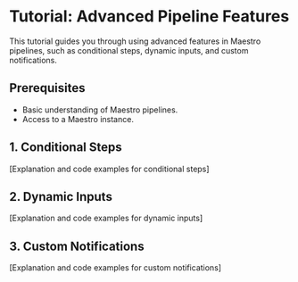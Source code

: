 # Tutorial: Advanced Pipeline Features

This tutorial guides you through using advanced features in Maestro pipelines, such as conditional steps, dynamic inputs, and custom notifications.

## Prerequisites

- Basic understanding of Maestro pipelines.
- Access to a Maestro instance.

## 1. Conditional Steps

[Explanation and code examples for conditional steps]

## 2. Dynamic Inputs

[Explanation and code examples for dynamic inputs]

## 3. Custom Notifications

[Explanation and code examples for custom notifications]
